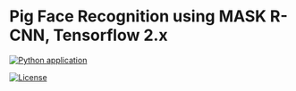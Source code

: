 # Pig Face Recognition using MASK R-CNN, Tensorflow 2.x

[![Python application](https://github.com/hurschler/pig-face-recognition/actions/workflows/python-app.yml/badge.svg)](https://github.com/hurschler/pig-face-recognition/actions/workflows/python-app.yml)

[![License](https://img.shields.io/badge/License-Apache%202.0-blue.svg)](https://opensource.org/licenses/Apache-2.0)
